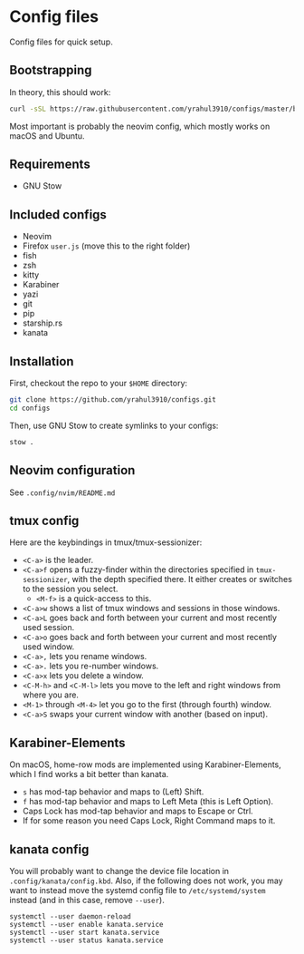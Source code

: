 # Config files

Config files for quick setup.

## Bootstrapping

In theory, this should work:

```sh
curl -sSL https://raw.githubusercontent.com/yrahul3910/configs/master/bootstrap.sh | bash
```

Most important is probably the neovim config, which mostly works on macOS and Ubuntu.

## Requirements

* GNU Stow

## Included configs

* Neovim
* Firefox `user.js` (move this to the right folder)
* fish
* zsh
* kitty
* Karabiner
* yazi
* git
* pip
* starship.rs
* kanata

## Installation

First, checkout the repo to your `$HOME` directory:

```sh
git clone https://github.com/yrahul3910/configs.git
cd configs
```

Then, use GNU Stow to create symlinks to your configs:

```sh
stow .
```

## Neovim configuration

See `.config/nvim/README.md`

## tmux config

Here are the keybindings in tmux/tmux-sessionizer:

* `<C-a>` is the leader.
* `<C-a>f` opens a fuzzy-finder within the directories specified in `tmux-sessionizer`, with the depth specified there. It either creates or switches to the session you select.
    * `<M-f>` is a quick-access to this.
* `<C-a>w` shows a list of tmux windows and sessions in those windows.
* `<C-a>L` goes back and forth between your current and most recently used session.
* `<C-a>o` goes back and forth between your current and most recently used window.
* `<C-a>,` lets you rename windows.
* `<C-a>.` lets you re-number windows.
* `<C-a>x` lets you delete a window.
* `<C-M-h>` and `<C-M-l>` lets you move to the left and right windows from where you are.
* `<M-1>` through `<M-4>` let you go to the first (through fourth) window.
* `<C-a>S` swaps your current window with another (based on input).

## Karabiner-Elements

On macOS, home-row mods are implemented using Karabiner-Elements, which I find works a bit better than kanata.

* `s` has mod-tap behavior and maps to (Left) Shift.
* `f` has mod-tap behavior and maps to Left Meta (this is Left Option).
* Caps Lock has mod-tap behavior and maps to Escape or Ctrl.
* If for some reason you need Caps Lock, Right Command maps to it.

## kanata config

You will probably want to change the device file location in `.config/kanata/config.kbd`. Also, if the following does not work, you may want to instead move the systemd config file to `/etc/systemd/system` instead (and in this case, remove `--user`).

```
systemctl --user daemon-reload
systemctl --user enable kanata.service
systemctl --user start kanata.service
systemctl --user status kanata.service
```
